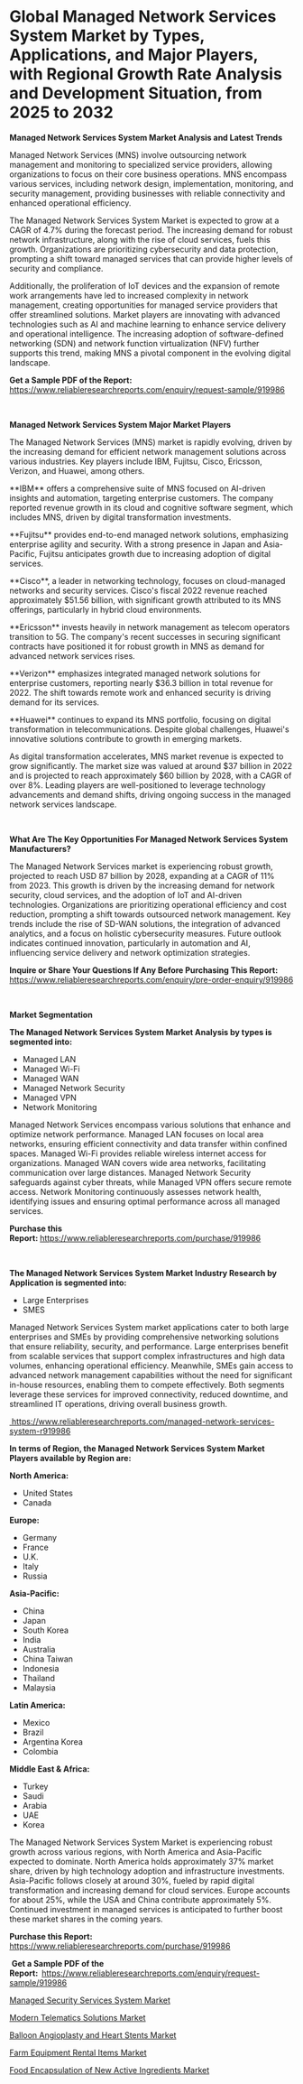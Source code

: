 <p><h1>Global Managed Network Services System Market by Types, Applications, and Major Players, with Regional Growth Rate Analysis and Development Situation, from 2025 to 2032</h1></p><p><strong>Managed Network Services System Market Analysis and Latest Trends</strong></p>
<p><p>Managed Network Services (MNS) involve outsourcing network management and monitoring to specialized service providers, allowing organizations to focus on their core business operations. MNS encompass various services, including network design, implementation, monitoring, and security management, providing businesses with reliable connectivity and enhanced operational efficiency.</p><p>The Managed Network Services System Market is expected to grow at a CAGR of 4.7% during the forecast period. The increasing demand for robust network infrastructure, along with the rise of cloud services, fuels this growth. Organizations are prioritizing cybersecurity and data protection, prompting a shift toward managed services that can provide higher levels of security and compliance. </p><p>Additionally, the proliferation of IoT devices and the expansion of remote work arrangements have led to increased complexity in network management, creating opportunities for managed service providers that offer streamlined solutions. Market players are innovating with advanced technologies such as AI and machine learning to enhance service delivery and operational intelligence. The increasing adoption of software-defined networking (SDN) and network function virtualization (NFV) further supports this trend, making MNS a pivotal component in the evolving digital landscape.</p></p>
<p><strong>Get a Sample PDF of the Report:&nbsp;</strong> <a href="https://www.reliableresearchreports.com/enquiry/request-sample/919986?utm_campaign=113&utm_medium=2&utm_source=Github&utm_content=ia&utm_term=07032025&utm_id=managed-network-services-system">https://www.reliableresearchreports.com/enquiry/request-sample/919986</a></p>
<p>&nbsp;</p>
<p><strong>Managed Network Services System Major Market Players</strong></p>
<p><p>The Managed Network Services (MNS) market is rapidly evolving, driven by the increasing demand for efficient network management solutions across various industries. Key players include IBM, Fujitsu, Cisco, Ericsson, Verizon, and Huawei, among others.</p><p>**IBM** offers a comprehensive suite of MNS focused on AI-driven insights and automation, targeting enterprise customers. The company reported revenue growth in its cloud and cognitive software segment, which includes MNS, driven by digital transformation investments.</p><p>**Fujitsu** provides end-to-end managed network solutions, emphasizing enterprise agility and security. With a strong presence in Japan and Asia-Pacific, Fujitsu anticipates growth due to increasing adoption of digital services.</p><p>**Cisco**, a leader in networking technology, focuses on cloud-managed networks and security services. Cisco's fiscal 2022 revenue reached approximately $51.56 billion, with significant growth attributed to its MNS offerings, particularly in hybrid cloud environments.</p><p>**Ericsson** invests heavily in network management as telecom operators transition to 5G. The company's recent successes in securing significant contracts have positioned it for robust growth in MNS as demand for advanced network services rises.</p><p>**Verizon** emphasizes integrated managed network solutions for enterprise customers, reporting nearly $36.3 billion in total revenue for 2022. The shift towards remote work and enhanced security is driving demand for its services.</p><p>**Huawei** continues to expand its MNS portfolio, focusing on digital transformation in telecommunications. Despite global challenges, Huawei's innovative solutions contribute to growth in emerging markets.</p><p>As digital transformation accelerates, MNS market revenue is expected to grow significantly. The market size was valued at around $37 billion in 2022 and is projected to reach approximately $60 billion by 2028, with a CAGR of over 8%. Leading players are well-positioned to leverage technology advancements and demand shifts, driving ongoing success in the managed network services landscape.</p></p>
<p>&nbsp;</p>
<p><strong>What Are The Key Opportunities For Managed Network Services System Manufacturers?</strong></p>
<p><p>The Managed Network Services market is experiencing robust growth, projected to reach USD 87 billion by 2028, expanding at a CAGR of 11% from 2023. This growth is driven by the increasing demand for network security, cloud services, and the adoption of IoT and AI-driven technologies. Organizations are prioritizing operational efficiency and cost reduction, prompting a shift towards outsourced network management. Key trends include the rise of SD-WAN solutions, the integration of advanced analytics, and a focus on holistic cybersecurity measures. Future outlook indicates continued innovation, particularly in automation and AI, influencing service delivery and network optimization strategies.</p></p>
<p><strong>Inquire or Share Your Questions If Any Before Purchasing This Report:</strong> <a href="https://www.reliableresearchreports.com/enquiry/pre-order-enquiry/919986?utm_campaign=113&utm_medium=2&utm_source=Github&utm_content=ia&utm_term=07032025&utm_id=managed-network-services-system">https://www.reliableresearchreports.com/enquiry/pre-order-enquiry/919986</a></p>
<p>&nbsp;</p>
<p><strong>Market Segmentation</strong></p>
<p><strong>The Managed Network Services System Market Analysis by types is segmented into:</strong></p>
<p><ul><li>Managed LAN</li><li>Managed Wi-Fi</li><li>Managed WAN</li><li>Managed Network Security</li><li>Managed VPN</li><li>Network Monitoring</li></ul></p>
<p><p>Managed Network Services encompass various solutions that enhance and optimize network performance. Managed LAN focuses on local area networks, ensuring efficient connectivity and data transfer within confined spaces. Managed Wi-Fi provides reliable wireless internet access for organizations. Managed WAN covers wide area networks, facilitating communication over large distances. Managed Network Security safeguards against cyber threats, while Managed VPN offers secure remote access. Network Monitoring continuously assesses network health, identifying issues and ensuring optimal performance across all managed services.</p></p>
<p><strong>Purchase this Report:&nbsp;</strong><a href="https://www.reliableresearchreports.com/purchase/919986?utm_campaign=113&utm_medium=2&utm_source=Github&utm_content=ia&utm_term=07032025&utm_id=managed-network-services-system">https://www.reliableresearchreports.com/purchase/919986</a></p>
<p>&nbsp;</p>
<p><strong>The Managed Network Services System Market Industry Research by Application is segmented into:</strong></p>
<p><ul><li>Large Enterprises</li><li>SMES</li></ul></p>
<p><p>Managed Network Services System market applications cater to both large enterprises and SMEs by providing comprehensive networking solutions that ensure reliability, security, and performance. Large enterprises benefit from scalable services that support complex infrastructures and high data volumes, enhancing operational efficiency. Meanwhile, SMEs gain access to advanced network management capabilities without the need for significant in-house resources, enabling them to compete effectively. Both segments leverage these services for improved connectivity, reduced downtime, and streamlined IT operations, driving overall business growth.</p></p>
<p><a href="https://www.reliableresearchreports.com/managed-network-services-system-r919986?utm_campaign=113&utm_medium=2&utm_source=Github&utm_content=ia&utm_term=07032025&utm_id=managed-network-services-system">&nbsp;https://www.reliableresearchreports.com/managed-network-services-system-r919986</a></p>
<p><strong>In terms of Region, the Managed Network Services System Market Players available by Region are:</strong></p>
<p>
    <p> <strong> North America: </strong>
        <ul>
            <li>United States</li>
            <li>Canada</li>
        </ul>
        </p> 
    <p> <strong> Europe: </strong>
        <ul>
            <li>Germany</li>
            <li>France</li>
            <li>U.K.</li>
            <li>Italy</li>
            <li>Russia</li>
        </ul>
        </p> 
    <p> <strong> Asia-Pacific: </strong>
        <ul>
            <li>China</li>
            <li>Japan</li>
            <li>South Korea</li>
            <li>India</li>
            <li>Australia</li>
            <li>China Taiwan</li>
            <li>Indonesia</li>
            <li>Thailand</li>
            <li>Malaysia</li>
        </ul>
        </p> 
    <p> <strong> Latin America: </strong>
        <ul>
            <li>Mexico</li>
            <li>Brazil</li>
            <li>Argentina Korea</li>
            <li>Colombia</li>
        </ul>
        </p> 
    <p> <strong> Middle East & Africa: </strong>
        <ul>
            <li>Turkey</li>
            <li>Saudi</li>
            <li>Arabia</li>
            <li>UAE</li>
            <li>Korea</li>
        </ul>
    </p>
    </p>
<p><p>The Managed Network Services System Market is experiencing robust growth across various regions, with North America and Asia-Pacific expected to dominate. North America holds approximately 37% market share, driven by high technology adoption and infrastructure investments. Asia-Pacific follows closely at around 30%, fueled by rapid digital transformation and increasing demand for cloud services. Europe accounts for about 25%, while the USA and China contribute approximately 5%. Continued investment in managed services is anticipated to further boost these market shares in the coming years.</p></p>
<p><strong>Purchase this Report: </strong><a href="https://www.reliableresearchreports.com/purchase/919986?utm_campaign=113&utm_medium=2&utm_source=Github&utm_content=ia&utm_term=07032025&utm_id=managed-network-services-system">https://www.reliableresearchreports.com/purchase/919986</a></p>
<p>&nbsp;<strong>Get a Sample PDF of the Report:&nbsp;&nbsp;</strong><a href="https://www.reliableresearchreports.com/enquiry/request-sample/919986?utm_campaign=113&utm_medium=2&utm_source=Github&utm_content=ia&utm_term=07032025&utm_id=managed-network-services-system">https://www.reliableresearchreports.com/enquiry/request-sample/919986</a></p>
<p><strong></strong></p>
<p><p><a href="https://github.com/vassihucz/Market-Research-Report-List-1/blob/main/managed-security-services-system-market.md?utm_campaign=113&utm_medium=2&utm_source=Github&utm_content=ia&utm_term=07032025&utm_id=managed-network-services-system">Managed Security Services System Market</a></p><p><a href="https://github.com/rreynagjysma65/Market-Research-Report-List-1/blob/main/modern-telematics-solutions-market.md?utm_campaign=113&utm_medium=2&utm_source=Github&utm_content=ia&utm_term=07032025&utm_id=managed-network-services-system">Modern Telematics Solutions Market</a></p><p><a href="https://github.com/krulicfidura/Market-Research-Report-List-1/blob/main/balloon-angioplasty-and-heart-stents-market.md?utm_campaign=113&utm_medium=2&utm_source=Github&utm_content=ia&utm_term=07032025&utm_id=managed-network-services-system">Balloon Angioplasty and Heart Stents Market</a></p><p><a href="https://github.com/dibesnayee/Market-Research-Report-List-1/blob/main/farm-equipment-rental-items-market.md?utm_campaign=113&utm_medium=2&utm_source=Github&utm_content=ia&utm_term=07032025&utm_id=managed-network-services-system">Farm Equipment Rental Items Market</a></p><p><a href="https://github.com/denbelnmer50/Market-Research-Report-List-1/blob/main/food-encapsulation-of-new-active-ingredients-market.md?utm_campaign=113&utm_medium=2&utm_source=Github&utm_content=ia&utm_term=07032025&utm_id=managed-network-services-system">Food Encapsulation of New Active Ingredients Market</a></p></p>